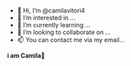 - 👋 Hi, I’m @camilavitori4
- 👀 I’m interested in ...
- 🌱 I’m currently learning ...
- 💞️ I’m looking to collaborate on ...
- 📫 You can contact me via my email...

<!---
camilavitori4/camilavitori4 is a ✨ special ✨ repository because its `README.md` (this file) appears on your GitHub profile.
You can click the Preview link to take a look at your changes.
--->
**i am Camila**💯
